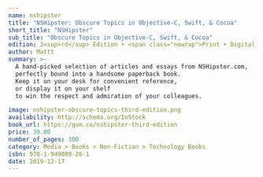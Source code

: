 ```yaml
---
name: nshipster
title: "NSHipster: Obscure Topics in Objective-C, Swift, & Cocoa"
short_title: "NSHipster"
sub_title: "Obscure Topics in Objective-C, Swift, & Cocoa"
edition: 3<sup>rd</sup> Edition • <span class="nowrap">Print + Digital Combo</span>
author: Mattt
summary: >-
  A hand-picked selection of articles and essays from NSHipster.com,
  perfectly bound into a handsome paperback book.
  Keep it on your desk for convenient reference,
  or display it on your shelf
  to win the respect and admiration of your colleagues.

image: nshipster-obscure-topics-third-edition.png
availability: http://schema.org/InStock
book_url: https://gum.co/nshipster-third-edition
price: 39.00
number_of_pages: 300
category: Media > Books > Non-Fiction > Technology Books
isbn: 978-1-949080-26-1
date: 2019-12-17
---
```

